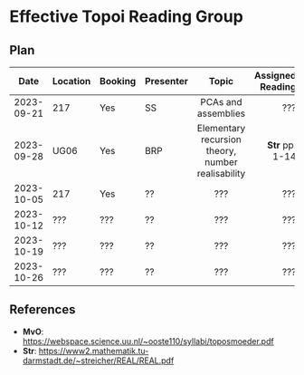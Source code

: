 # Effective Topoi Reading Group

## Plan

| Date       | Location | Booking | Presenter |     Topic                                           |  Assigned Reading | Meeting summary |
|------------|----------| ------- | --------- |:--------------------------------------------------: |------------------:|---------------- |
| 2023-09-21 |  217     | Yes     | SS        | PCAs and assemblies                                 | ???               | [Meeting #1][1] |
| 2023-09-28 |  UG06    | Yes     | BRP       | Elementary recursion theory, number realisability   | **Str** pp. 1-14  |                 |
| 2023-10-05 |  217     | Yes     | ??        | ???                                                 | ???               |                 |
| 2023-10-12 |  ???     | ???     | ??        | ???                                                 | ???               |                 |
| 2023-10-19 |  ???     | ???     | ??        | ???                                                 | ???               |                 |
| 2023-10-26 |  ???     | ???     | ??        | ???                                                 | ???               |                 |

## References

- **MvO**: https://webspace.science.uu.nl/~ooste110/syllabi/toposmoeder.pdf
- **Str**: https://www2.mathematik.tu-darmstadt.de/~streicher/REAL/REAL.pdf

[1]: https://ayberkt.github.io/effective-topoi-meeting-2023-09-21.html
